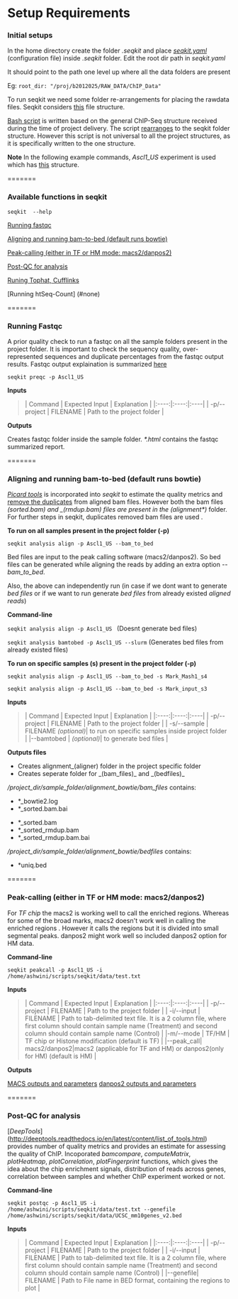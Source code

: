 # Setup Requirements

### Initial setups

In the home directory create the folder *.seqkit* and place [*seqkit.yaml*](https://github.com/ashwini06/seqkit/blob/master/data/seqkit.yaml) (configuration file) inside *.seqkit* folder. 
Edit the root dir path in *seqkit.yaml*

It should point to the path one level up where all the data folders are present

Eg:  `root_dir: "/proj/b2012025/RAW_DATA/ChIP_Data"`


To run seqkit we need some folder re-arrangements for placing the rawdata files. Seqkit considers [this](https://github.com/ashwini06/seqkit/blob/master/misc/Seqkit_project_dir.pdf) file structure. 

[Bash script](https://github.com/ashwini06/seqkit/blob/master/misc/arrange_data.sh) is written based on the general ChIP-Seq structure received during the time of project delivery. The script [rearranges](https://github.com/ashwini06/seqkit/blob/master/misc/SeqKit_projectdir_arrange.pdf) to the seqkit folder structure. However this script is not universal to all the project structures, as it is specifically written to the one structure. 

**Note**
In the following example commands,  _Ascl1_US_ experiment is used which has [this](https://github.com/ashwini06/seqkit/blob/master/misc/Ascl1_US_projectstructure.pdf) structure. 

=======

### Available functions in seqkit
 
`seqkit  --help`

[Running fastqc](#preqc)

[Aligning and running bam-to-bed (default runs bowtie)](#align)

[Peak-calling (either in TF or HM mode: macs2/danpos2)](#Peak-call)

[Post-QC for analysis](#postqc)

[Runing Tophat, Cufflinks](#none)

[Running htSeq-Count] (#none)

=======

<a name="preqc"></a>
### Running Fastqc 

A prior quality check to run a fastqc on all the sample folders present in the project folder. It is important to check the sequency quality, over-represented sequences and duplicate percentages from the fastqc output results.
Fastqc output explaination is summarized [here](http://www4.ncsu.edu/~rosswhet/BIT815/Overview/Week2/FastQC_details.pdf)

`seqkit preqc -p Ascl1_US`


**Inputs**

>| Command | Expected Input | Explanation |
|:----:|:----:|:----|
| -p/--project | FILENAME	| Path to the project folder |

**Outputs**

Creates fastqc folder inside the sample folder. _*.html_ contains the fastqc summarized report.

=======

<a name="align"/></a>
### Aligning and running bam-to-bed (default runs bowtie)

[*Picard tools*](http://broadinstitute.github.io/picard/) is incorporated into _seqkit_ to estimate the quality metrics and [remove the duplicates](http://broadinstitute.github.io/picard/command-line-overview.html#MarkDuplicate) from aligned bam files.
However both the bam files _(*_sorted.bam)_ and _(*_rmdup.bam)_ files are present in the _(alignment_*)_ folder.
For further steps in seqkit, duplicates removed bam files are used .

**To run on all samples present in the project folder (-p)** 

`seqkit analysis align -p Ascl1_US --bam_to_bed`

Bed files are input to the peak calling software (macs2/danpos2).
So bed files can be generated while aligning the reads by adding an extra option *--bam_to_bed*.

Also, the above can independently run (in case if we dont want to generate *bed files* 
or if we want to run generate *bed files* from already existed *aligned reads*)

**Command-line**

`seqkit analysis align -p Ascl1_US ` (Doesnt generate bed files)

`seqkit analysis bamtobed -p Ascl1_US --slurm` (Generates bed files from already existed files)

**To run on specific samples (s) present in the project folder (-p)**

`seqkit analysis align -p Ascl1_US --bam_to_bed -s Mark_Mash1_s4`

`seqkit analysis align -p Ascl1_US --bam_to_bed -s Mark_input_s3`


**Inputs**

>| Command | Expected Input | Explanation |
|:----:|:----:|:----|
| -p/--project | FILENAME	| Path to the project folder |
| -s/--sample | FILENAME *(optional)*| to run on specific samples inside project folder |
|--bamtobed | *(optional)*|   to generate bed files |


**Outputs files**
<ul>
<li> Creates alignment_(aligner) folder in the project specific folder </li>
<li> Creates seperate folder for _(bam_files)_ and _(bedfiles)_</li>
</ul>

*/project_dir/sample_folder/alignment_bowtie/bam_files* contains:
+ *_bowtie2.log
+ *_sorted.bam.bai
- *_sorted.bam
- *_sorted_rmdup.bam
- *_sorted_rmdup.bam.bai

*/project_dir/sample_folder/alignment_bowtie/bedfiles* contains:
+ *uniq.bed

=======


<a name="Peak-call"/></a>

### Peak-calling (either in TF or HM mode: macs2/danpos2)

For _TF chip_ the macs2 is working well to call the enriched regions.
Whereas for some of the broad marks, macs2 doesn't work well in calling the enriched regions .
However it calls the regions but it is divided into small segmental peaks.
danpos2 might work well so included danpos2 option for HM data.

**Command-line**

`seqkit peakcall -p Ascl1_US -i /home/ashwini/scripts/seqkit/data/test.txt`

**Inputs**

>| Command | Expected Input | Explanation |
|:----:|:----:|:----|
| -p/--project | FILENAME	| Path to the project folder |
| -i/--input | FILENAME | Path to tab-delimited text file. It is a 2 column file, where first column should contain sample name (Treatment) and second column should contain sample name (Control) |
|-m/--mode | TF/HM |  TF chip or Histone modification (default is TF) |
|--peak_call| macs2/danpos2|macs2 (applicable for TF and HM) or danpos2(only for HM) (default is HM) |

**Outputs**

[MACS outputs and parameters](https://github.com/taoliu/MACS)
[danpos2 outputs and parameters](https://sites.google.com/site/danposdoc/tutorial/dpeak)

=======

<a name="postqc"/></a>
### Post-QC for analysis

[*DeepTools*] (http://deeptools.readthedocs.io/en/latest/content/list_of_tools.html) provides number of quality metrics and provides an estimate for assessing the quality of ChIP. Incoporated _bamcompare_, _computeMatrix_, _plotHeatmap_, _plotCorrelation_, _plotFingerprint_ functions, which gives the idea about the chip enrichment signals, distribution of reads across genes, correlation between samples and whether ChIP experiment worked or not. 

**Command-line**

`seqkit postqc -p Ascl1_US -i /home/ashwini/scripts/seqkit/data/test.txt --genefile /home/ashwini/scripts/seqkit/data/UCSC_mm10genes_v2.bed`

**Inputs**

>| Command | Expected Input | Explanation |
|:----:|:----:|:----|
| -p/--project | FILENAME	| Path to the project folder |
| -i/--input | FILENAME | Path to tab-delimited text file. It is a 2 column file, where first column should contain sample name (Treatment) and second column should contain sample name (Control) |
|--genefile| FILENAME | Path to File name in BED format, containing the regions to plot |


